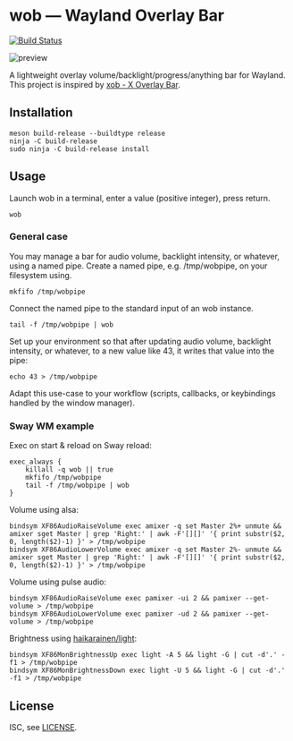 # wob — Wayland Overlay Bar

[![Build Status](https://travis-ci.org/francma/wob.svg?branch=master)](https://travis-ci.org/francma/wob)

![preview](https://martinfranc.eu/wob-preview.svg)

A lightweight overlay volume/backlight/progress/anything bar for Wayland. This project is inspired by [xob - X Overlay Bar](https://github.com/florentc/xob).

## Installation

```
meson build-release --buildtype release
ninja -C build-release
sudo ninja -C build-release install
```

## Usage

Launch wob in a terminal, enter a value (positive integer), press return.

```
wob
```

### General case

You may manage a bar for audio volume, backlight intensity, or whatever, using a named pipe. Create a named pipe, e.g. /tmp/wobpipe, on your filesystem using.

```
mkfifo /tmp/wobpipe
```

Connect the named pipe to the standard input of an wob instance.

```
tail -f /tmp/wobpipe | wob
```

Set up your environment so that after updating audio volume, backlight intensity, or whatever, to a new value like 43, it writes that value into the pipe:

```
echo 43 > /tmp/wobpipe
```

Adapt this use-case to your workflow (scripts, callbacks, or keybindings handled by the window manager).

### Sway WM example

Exec on start & reload on Sway reload:

```
exec_always {
    killall -q wob || true
    mkfifo /tmp/wobpipe
    tail -f /tmp/wobpipe | wob
}
```

Volume using alsa:

```
bindsym XF86AudioRaiseVolume exec amixer -q set Master 2%+ unmute && amixer sget Master | grep 'Right:' | awk -F'[][]' '{ print substr($2, 0, length($2)-1) }' > /tmp/wobpipe
bindsym XF86AudioLowerVolume exec amixer -q set Master 2%- unmute && amixer sget Master | grep 'Right:' | awk -F'[][]' '{ print substr($2, 0, length($2)-1) }' > /tmp/wobpipe
```

Volume using pulse audio:

```
bindsym XF86AudioRaiseVolume exec pamixer -ui 2 && pamixer --get-volume > /tmp/wobpipe
bindsym XF86AudioLowerVolume exec pamixer -ud 2 && pamixer --get-volume > /tmp/wobpipe
```

Brightness using [haikarainen/light](https://github.com/haikarainen/light):

```
bindsym XF86MonBrightnessUp exec light -A 5 && light -G | cut -d'.' -f1 > /tmp/wobpipe
bindsym XF86MonBrightnessDown exec light -U 5 && light -G | cut -d'.' -f1 > /tmp/wobpipe
```

## License

ISC, see [LICENSE](/LICENSE).